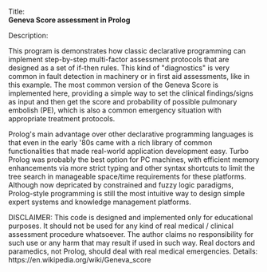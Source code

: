Title:<br/>
<b>Geneva Score assessment in Prolog</b>

Description:<br/>
<p>This program is demonstrates how classic declarative programming can implement step-by-step multi-factor assessment protocols that are designed as a set of if-then rules. This kind of "diagnostics" is very common in fault detection in machinery or in first aid assessments, like in this example. The most common version of the Geneva Score is implemented here, providing a simple way to set the clinical findings/signs as input and then get the score and probability of possible pulmonary embolish (PE), which is also a common emergency situation with appropriate treatment protocols.</p>
<p>Prolog's main advantage over other declarative programming languages is that even in the early '80s came with a rich library of common functionalities that made real-world application development easy. Turbo Prolog was probably the best option for PC machines, with efficient memory enhancements via more strict typing and other syntax shortcuts to limit the tree search in manageable space/time requirements for these platforms. Although now depricated by constrained and fuzzy logic paradigms, Prolog-style programming is still the most intuitive way to design simple expert systems and knowledge management platforms.</p>
<p>DISCLAIMER: This code is designed and implemented only for educational purposes. It should not be used for any kind of real medical / clinical assessment procedure whatsoever. The author claims no responsibility for such use or any harm that may result if used in such way. Real doctors and paramedics, not Prolog, should deal with real medical emergencies. Details: https://en.wikipedia.org/wiki/Geneva_score</p>


